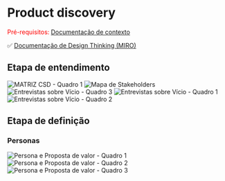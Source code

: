 # Product discovery

<span style="color:red">Pré-requisitos: <a href="01-Contexto.md"> Documentação de contexto</a></span>

✅ [Documentação de Design Thinking (MIRO)](files/processo-dt.pdf)

## Etapa de entendimento

![MATRIZ CSD - Quadro 1](https://github.com/user-attachments/assets/b3995178-0933-43e7-8dfc-579aba8280f1)
![Mapa de Stakeholders](https://github.com/user-attachments/assets/47cf5925-18f9-4996-ae13-7d0803f5a782)
![Entrevistas sobre Vício - Quadro 3](https://github.com/user-attachments/assets/8ae8b013-a879-4189-98d4-22cb76a6c11b)
![Entrevistas sobre Vício - Quadro 1](https://github.com/user-attachments/assets/0a545dad-cc1b-4be5-829d-3e53663d51b6)
![Entrevistas sobre Vício - Quadro 2](https://github.com/user-attachments/assets/cc3514b6-e02c-4a51-8a0a-e98997a1f3af)

## Etapa de definição

### Personas

![Persona e Proposta de valor - Quadro 1](https://github.com/user-attachments/assets/15fdc091-1b37-4654-b013-396b7fab42b8)
![Persona e Proposta de valor - Quadro 2](https://github.com/user-attachments/assets/1e3bb64b-b505-4a09-8dc4-2dda72a32bdc)
![Persona e Proposta de valor - Quadro 3](https://github.com/user-attachments/assets/54f4a4e1-0acd-4855-a8a1-126fcf70c7ba)
